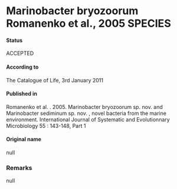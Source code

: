 # Marinobacter bryozoorum Romanenko et al., 2005 SPECIES

#### Status
ACCEPTED

#### According to
The Catalogue of Life, 3rd January 2011

#### Published in
Romanenko et al. . 2005. Marinobacter bryozoorum sp. nov. and Marinobacter sediminum sp. nov. , novel bacteria from the marine environment. International Journal of Systematic and Evolutionnary Microbiology 55 : 143-148, Part 1

#### Original name
null

### Remarks
null